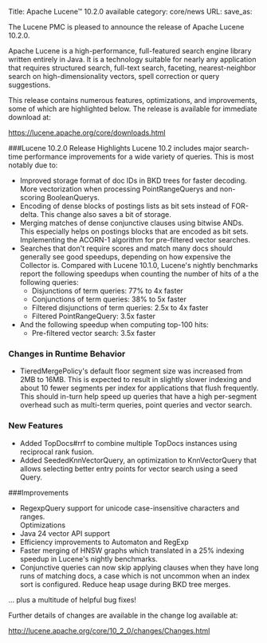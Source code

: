 Title: Apache Lucene™ 10.2.0 available
category: core/news
URL:
save_as:

The Lucene PMC is pleased to announce the release of Apache Lucene 10.2.0.

Apache Lucene is a high-performance, full-featured search engine library written entirely in Java. It is a technology suitable for nearly any application that requires structured search, full-text search, faceting, nearest-neighbor search on high-dimensionality vectors, spell correction or query suggestions.

This release contains numerous features, optimizations, and improvements, some of which are highlighted below. The release is available for immediate download at:

<https://lucene.apache.org/core/downloads.html>

###Lucene 10.2.0 Release Highlights
Lucene 10.2 includes major search-time performance improvements for a wide variety of queries. This is most notably due to:

* Improved storage format of doc IDs in BKD trees for faster decoding.
More vectorization when processing PointRangeQuerys and non-scoring BooleanQuerys.
* Encoding of dense blocks of postings lists as bit sets instead of FOR-delta. This change also saves a bit of storage.
* Merging matches of dense conjunctive clauses using bitwise ANDs. This especially helps on postings blocks that are encoded as bit sets.
Implementing the ACORN-1 algorithm for pre-filtered vector searches.
* Searches that don't require scores and match many docs should generally see good speedups, depending on how expensive the Collector is. Compared with Lucene 10.1.0, Lucene's nightly benchmarks report the following speedups when counting the number of hits of a the following queries:
	* Disjunctions of term queries: 77% to 4x faster
	* Conjunctions of term queries: 38% to 5x faster
	* Filtered disjunctions of term queries: 2.5x to 4x faster
	* Filtered PointRangeQuery: 3.5x faster
* And the following speedup when computing top-100 hits: 
	* Pre-filtered vector search: 3.5x faster

### Changes in Runtime Behavior
* TieredMergePolicy's default floor segment size was increased from 2MB to 16MB. This is expected to result in slightly slower indexing and about 10 fewer segments per index for applications that flush frequently. This should in-turn help speed up queries that have a high per-segment overhead such as multi-term queries, point queries and vector search.

### New Features
* Added TopDocs#rrf to combine multiple TopDocs instances using reciprocal rank fusion.
* Added SeededKnnVectorQuery, an optimization to KnnVectorQuery that allows selecting better entry points for vector search using a seed Query.

###Improvements
* RegexpQuery support for unicode case-insensitive characters and ranges.  
Optimizations
* Java 24 vector API support
* Efficiency improvements to Automaton and RegExp
* Faster merging of HNSW graphs which translated in a 25% indexing speedup in Lucene's nightly benchmarks.
* Conjunctive queries can now skip applying clauses when they have long runs of matching docs, a case which is not uncommon when an index sort is configured.
Reduce heap usage during BKD tree merges.

... plus a multitude of helpful bug fixes!

Further details of changes are available in the change log available at: 

<http://lucene.apache.org/core/10_2_0/changes/Changes.html> 
